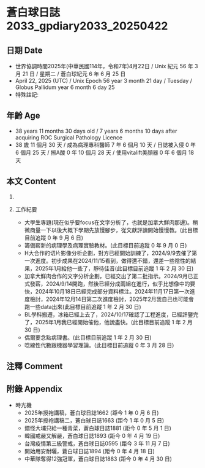 [_metadata_:encoding]: - "utf-8"
[_metadata_:language]: - "zh-Hant-TW"
[_metadata_:fileformat]: - "markdown"
[_metadata_:MIME_type]: - "text/plain"
[_metadata_:markdown_version]: - "commonmark version 0.30"
[_metadata_:markdown_spec]: - "https://spec.commonmark.org/0.30/"

# 蒼白球日誌2033_gpdiary2033_20250422 #

## 日期 Date ##

* 世界協調時間2025年(中華民國114年，令和7年)4月22日 / Unix 紀元 56 年 3 月 21 日 / 星期二 / 蒼白球紀元 6 年 6 月 25 日
* April 22, 2025 (UTC) / Unix Epoch 56 year 3 month 21 day / Tuesday / Globus Pallidum year 6 month 6 day 25
* 特殊註記:

## 年齡 Age ##

* 38 years 11 months 30 days old / 7 years 6 months 10 days after acquiring ROC Surgical Pathology Licence
* 38 歲 11 個月 30 天 / 成為病理專科醫師 7 年 6 個月 10 天 / 日誌被入侵 0 年 6 個月 25 天 / 擦A酸 0 年 10 個月 28 天 / 使用vitalift美顏器 0 年 6 個月 18 天

## 本文 Content ##

1. 

2. 工作紀要

    - 大學生專題(現在似乎要focus在文字分析了，也就是加拿大鮮肉那邊)。稍微商量一下以後大概下學期先放慢腳步，從文獻評讀開始慢慢教。(此目標目前追蹤 0 年 9 月 6 日)
    - 籌備嶄新的病理學及病理實驗教材。(此目標目前追蹤 0 年 9 月 0 日)
    - H大合作的切片影像分析企劃，對方已經開始訓練了，2024/9/9去催了第一次進度。初步成果在2024/11/15看到，做得還不錯，還差一些陰性的結果，2025年1月給他一些了，靜待佳音(此目標目前追蹤 1 年 2 月 30 日)
    - 加拿大鮮肉合作的文字分析企劃，已經交出了第二批指示。2024/9月已正式發薪，2024/9/14開跑，然後已經分成兩組在進行，似乎比想像中的要快，2024年10月18日已經完成部分資料標注。2024年11月17日第一次進度檢討，2024年12月14日第二次進度檢討，2025年2月我自己也可能會跑一些data出來(此目標目前追蹤 1 年 2 月 30 日)
    - BL學科搬遷，冰箱已經上去了，2024/10/17確認了工程進度，已經評鑒完了，2025年1月我已經開始催他，他說盡快。(此目標目前追蹤 1 年 2 月 30 日)
    - 偶爾要念點病理書。(此目標目前追蹤 1 年 2 月 30 日)
    - 唸線性代數跟機器學習理論。(此目標目前追蹤 0 年 3 月 28 日)

## 注釋 Comment ##


## 附錄 Appendix ##

* 時光機
    - 2025年授袍講稿，蒼白球日誌1662 (距今 1 年 0 月 6 日)
    - 2025年授袍講稿二，蒼白球日誌1663 (距今 1 年 0 月 5 日)
    - 錯怪大埔只給一種青菜，蒼白球日誌1881 (距今 0 年 5 月 1 日)
    - 韓國戒嚴又解嚴，蒼白球日誌1893 (距今 0 年 4 月 19 日)
    - 台灣疫情第三級警戒，蒼白球日誌0595 (距今 3 年 11 月 7 日)
    - 開始用安耐曬，蒼白球日誌1894 (距今 0 年 4 月 18 日)
    - 中華隊奪得12強冠軍，蒼白球日誌1883 (距今 0 年 4 月 30 日)
